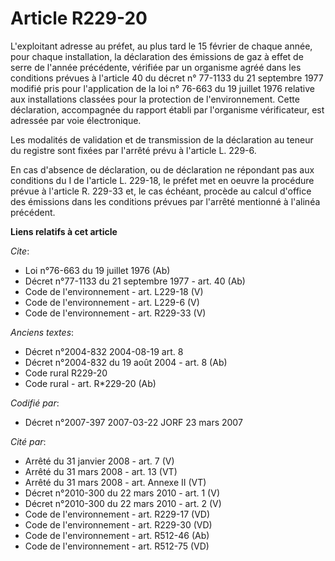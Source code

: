 # Article R229-20

L'exploitant adresse au préfet, au plus tard le 15 février de chaque année, pour chaque installation, la déclaration des
émissions de gaz à effet de serre de l'année précédente, vérifiée par un organisme agréé dans les conditions prévues à
l'article 40 du décret n° 77-1133 du 21 septembre 1977 modifié pris pour l'application de la loi n° 76-663 du 19 juillet 1976
relative aux installations classées pour la protection de l'environnement. Cette déclaration, accompagnée du rapport établi
par l'organisme vérificateur, est adressée par voie électronique. 

Les modalités de validation et de transmission de la déclaration au teneur du registre sont fixées par l'arrêté prévu à
l'article L. 229-6. 

En cas d'absence de déclaration, ou de déclaration ne répondant pas aux conditions du I de l'article L. 229-18, le préfet met
en oeuvre la procédure prévue à l'article R. 229-33 et, le cas échéant, procède au calcul d'office des émissions dans les
conditions prévues par l'arrêté mentionné à l'alinéa précédent.

**Liens relatifs à cet article**

_Cite_:

  - Loi n°76-663 du 19 juillet 1976 (Ab)
  - Décret n°77-1133 du 21 septembre 1977 - art. 40 (Ab)
  - Code de l'environnement - art. L229-18 (V)
  - Code de l'environnement - art. L229-6 (V)
  - Code de l'environnement - art. R229-33 (V)

_Anciens textes_:

  - Décret n°2004-832 2004-08-19 art. 8
  - Décret n°2004-832 du 19 août 2004 - art. 8 (Ab)
  - Code rural R229-20
  - Code rural - art. R*229-20 (Ab)

_Codifié par_:

  - Décret n°2007-397 2007-03-22 JORF 23 mars 2007

_Cité par_:

  - Arrêté du 31 janvier 2008 - art. 7 (V)
  - Arrêté du 31 mars 2008 - art. 13 (VT)
  - Arrêté du 31 mars 2008 - art. Annexe II (VT)
  - Décret n°2010-300 du 22 mars 2010 - art. 1 (V)
  - Décret n°2010-300 du 22 mars 2010 - art. 2 (V)
  - Code de l'environnement - art. R229-17 (VD)
  - Code de l'environnement - art. R229-30 (VD)
  - Code de l'environnement - art. R512-46 (Ab)
  - Code de l'environnement - art. R512-75 (VD)
